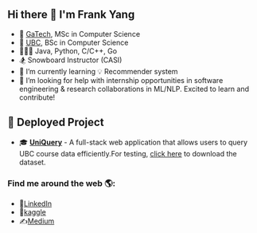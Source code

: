 ## Hi there 👋 I'm Frank Yang

<!--
**ffy208/ffy208** is a ✨ _special_ ✨ repository because its `README.md` (this file) appears on your GitHub profile.

Here are some ideas to get you started:

- 🔭 I’m currently working on ...
- 🌱 I’m currently learning ...
- 👯 I’m looking to collaborate on ...
- 🤔 I’m looking for help with ...
- 💬 Ask me about ...
- 📫 How to reach me: ...
- 😄 Pronouns: ...
- ⚡ Fun fact: ...
-->
- 🏫 [GaTech](https://www.cc.gatech.edu/), MSc in Computer Science
- 🏫 [UBC](https://www.cs.ubc.ca/), BSc in Computer Science
- 🧑🏻‍💻 Java, Python, C/C++, Go
- 🏂 Snowboard Instructor (CASI)
- 🌱 I’m currently learning 💡 Recommender system
- 🤔 I’m looking for help with internship opportunities in software engineering & research collaborations in ML/NLP. Excited to learn and contribute!

<!--
等有2个项目了改成这个:
## 🚀 Deployed Projects
Here are some of my projects that you can check out:
-->
## 🚀 Deployed Project
- 🎓 [**UniQuery**](http://52.39.196.23/) - A full-stack web application that allows users to query UBC course data efficiently.For testing, [click here](https://github.com/ubccpsc/310/raw/main/resources/archives/pair.zip) to download the dataset.


### Find me around the web 🌎:
- 💼[LinkedIn](https://www.linkedin.com/in/ffy208/)
- 🏅[kaggle](https://www.kaggle.com/ffy208)
- ✍️[Medium](https://medium.com/@frankyang.cc)

